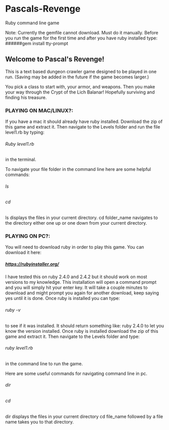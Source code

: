 # Pascals-Revenge
Ruby command line game


Note: Currently the gemfile cannot download. Must do it manually.
Before you run the game for the first time and after you have ruby installed type:
######gem install tty-prompt


## Welcome to Pascal's Revenge!
This is a text based dungeon crawler game designed to be played in one run.
(Saving may be added in the future if the game becomes larger.)

You pick a class to start with, your armor, and weapons.
Then you make your way through the Crypt of the Lich Balanar!
Hopefully surviving and finding his treasure.

### PLAYING ON MAC/LINUX?:
If you have a mac it should already have ruby installed.
Download the zip of this game and extract it.
Then navigate to the Levels folder and run the file level1.rb by typing:
###### Ruby level1.rb
in the terminal.

To navigate your file folder in the command line here are some helpful commands:

###### ls
###### cd
ls  displays the files in your current directory.
cd folder_name navigates to the directory either one up
or one down from your current directory.

### PLAYING ON PC?:
You will need to download ruby in order to play this game. You can download it here:
##### https://rubyinstaller.org/
I have tested this on ruby 2.4.0 and 2.4.2 but it should work on most versions to my knowledge.
This installation will open a command prompt and you will simply hit your enter key. It will take a couple minutes to download
and might prompt you again for another download, keep saying yes until it is done.
Once ruby is installed you can type:
###### ruby -v
to see if it was installed. It should return something like: ruby 2.4.0 to let you know the version installed.
Once ruby is installed download the zip of this game and extract it.
Then navigate to the Levels folder and type:
###### ruby level1.rb 
in the command line to run the game.

Here are some useful commands for navigating command line in pc.
###### dir
###### cd
dir displays the files in your current directory
cd file_name followed by a file name takes you to that directory.